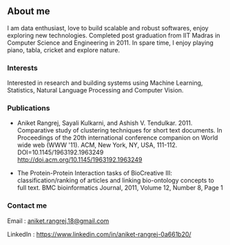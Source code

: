 ## About me

I am data enthusiast, love to build scalable and robust softwares, enjoy exploring new technologies.
Completed post graduation from IIT Madras in Computer Science and Engineering in 2011.
In spare time, I enjoy playing piano, tabla, cricket and explore nature. 


### Interests

Interested in research and building systems using Machine Learning, Statistics, Natural Language Processing and Computer Vision.


### Publications
* Aniket Rangrej, Sayali Kulkarni, and Ashish V. Tendulkar. 2011. Comparative study of clustering techniques for
short text documents. In Proceedings of the 20th international conference companion on World wide web
(WWW '11). ACM, New York, NY, USA, 111-112. DOI=10.1145/1963192.1963249
http://doi.acm.org/10.1145/1963192.1963249

* The Protein-Protein Interaction tasks of BioCreative III: classification/ranking of articles and linking bio-ontology
concepts to full text. BMC bioinformatics Journal, 2011, Volume 12, Number 8, Page 1

### Contact me

Email : aniket.rangrej.18@gmail.com

LinkedIn : https://www.linkedin.com/in/aniket-rangrej-0a661b20/
